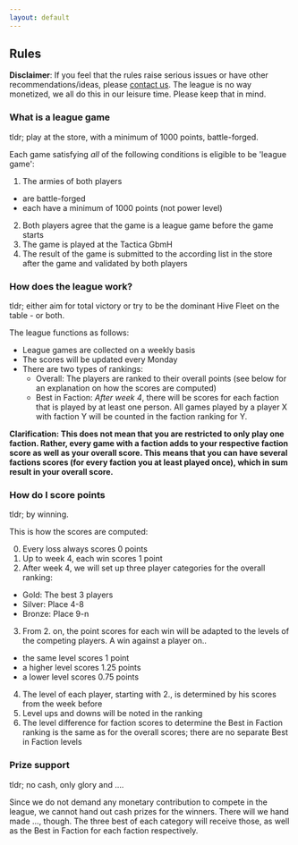 ```yaml
---
layout: default
---
```


<h2 class='post-header'>Rules</h2>

**Disclaimer**: If you feel that the rules raise serious issues or have other recommendations/ideas, please <a href="mailto:luciengeorges.baumgartner@uzh.ch?subject=feedback">contact us</a>. The league is no way monetized, we all do this in our leisure time. Please keep that in mind.

<h3 class='rules-sub'>What is a league game</h3>

<p class='tldr'> tldr; play at the store, with a minimum of 1000 points, battle-forged. </p>

Each game satisfying *all* of the following conditions is eligible to be 'league game':

1. The armies of both players
  * are battle-forged
  * each have a minimum of 1000 points (not power level)
2. Both players agree that the game is a league game before the game starts
3. The game is played at the Tactica GbmH
4. The result of the game is submitted to the according list in the store after the game and validated by both players

<h3 class='rules-sub'>How does the league work?</h3>

<p class='tldr'> tldr; either aim for total victory or try to be the dominant Hive Fleet on the table - or both. </p>

The league functions as follows:

+ League games are collected on a weekly basis
+ The scores will be updated every Monday
+ There are two types of rankings:
  * Overall: The players are ranked to their overall points (see below for an explanation on how the scores are computed)
  * Best in Faction: *After week 4*, there will be scores for each faction that is played by at least one person.
  All games played by a player X with faction Y will be counted in the faction ranking for Y.

**Clarification: This does not mean that you are restricted to only play one faction. Rather, every game with a faction adds to your respective faction score as well as your overall score. This means that you can have several factions scores (for every faction you at least played once), which in sum result in your overall score.**

<h3 class='rules-sub'>How do I score points</h3>

<p class='tldr'> tldr; by winning. </p>

This is how the scores are computed:

0. Every loss always scores 0 points
1. Up to week 4, each win scores 1 point
2. After week 4, we will set up three player categories for the overall ranking:
  + Gold: The best 3 players
  + Silver: Place 4-8
  + Bronze: Place 9-n
3. From 2. on, the point scores for each win will be adapted to the levels of the competing players. A win against a player on..
  + the same level scores 1 point
  + a higher level scores 1.25 points
  + a lower level scores 0.75 points
4. The level of each player, starting with 2., is determined by his scores from the week before
5. Level ups and downs will be noted in the ranking
6. The level difference for faction scores to determine the Best in Faction ranking is the same as for the overall scores; there are no separate Best in Faction levels

<h3 class='rules-sub'>Prize support</h3>

<p class='tldr'> tldr; no cash, only glory and .... </p>

Since we do not demand any monetary contribution to compete in the league, we cannot hand out cash prizes for the winners. There will we hand made ..., though. The three best of each category will receive those, as well as the Best in Faction for each faction respectively.
